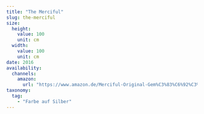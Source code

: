 ```yaml
---
title: "The Merciful"
slug: the-merciful
size:
  height:
    value: 100
    unit: cm
  width:
    value: 100
    unit: cm
date: 2016
availability:
  channels:
    amazon:
      url: "https://www.amazon.de/Merciful-Original-Gem%C3%83%C6%92%C3%82%C2%A4lde-Brigitte-Smith/dp/B01NCL2XL9"
taxonomy:
  tag:
    - "Farbe auf Silber"
---
```

